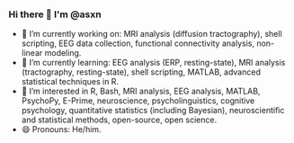 ### Hi there 👋 I'm @asxn

- 🔭 I’m currently working on: MRI analysis (diffusion tractography), shell scripting, EEG data collection, functional connectivity analysis, non-linear modeling. 
- 🌱 I’m currently learning: EEG analysis (ERP, resting-state), MRI analysis (tractography, resting-state), shell scripting, MATLAB, advanced statistical techniques in R.
- 👀 I’m interested in R, Bash, MRI analysis, EEG analysis, MATLAB, PsychoPy, E-Prime, neuroscience, psycholinguistics, cognitive psychology, quantitative statistics (including Bayesian), neuroscientific and statistical methods, open-source, open science.
- 😄 Pronouns: He/him.
